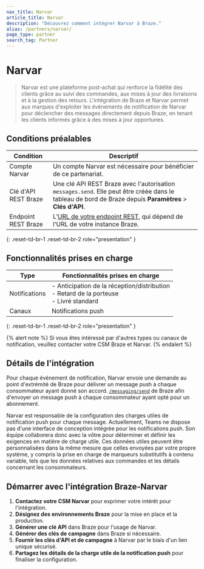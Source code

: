 ```yaml
---
nav_title: Narvar
article_title: Narvar
description: "Découvrez comment intégrer Narvar à Braze."
alias: /partners/narvar/
page_type: partner
search_tag: Partner
---
```


# Narvar

> Narvar est une plateforme post-achat qui renforce la fidélité des clients grâce au suivi des commandes, aux mises à jour des livraisons et à la gestion des retours. L'intégration de Braze et Narvar permet aux marques d'exploiter les événements de notification de Narvar pour déclencher des messages directement depuis Braze, en tenant les clients informés grâce à des mises à jour opportunes.

## Conditions préalables

| Condition           | Descriptif                                                                                   |
|-----------------------|-----------------------------------------------------------------------------------------------|
| Compte Narvar        | Un compte Narvar est nécessaire pour bénéficier de ce partenariat.                           |
| Clé d'API REST Braze    | Une clé API REST Braze avec l'autorisation `messages.send`. Elle peut être créée dans le tableau de bord de Braze depuis **Paramètres** > **Clés d'API**.                                            |
| Endpoint REST Braze   | L’[URL de votre endpoint REST]({{site.baseurl}}/developer_guide/rest_api/basics/#endpoints), qui dépend de l'URL de votre instance Braze.         |
{: .reset-td-br-1 .reset-td-br-2 role="presentation" }

## Fonctionnalités prises en charge

|Type|Fonctionnalités prises en charge|
|-------|----------|
| Notifications | \- Anticipation de la réception/distribution<br>\- Retard de la porteuse<br>\- Livré standard |
| Canaux | Notifications push |
{: .reset-td-br-1 .reset-td-br-2 role="presentation" }

{% alert note %}
Si vous êtes intéressé par d'autres types ou canaux de notification, veuillez contacter votre CSM Braze et Narvar.
{% endalert %}

## Détails de l'intégration

Pour chaque événement de notification, Narvar envoie une demande au point d'extrémité de Braze pour délivrer un message push à chaque consommateur ayant donné son accord. [`/messaging/send`]({{site.baseurl}}/api/endpoints/messaging) de Braze afin d'envoyer un message push à chaque consommateur ayant opté pour un abonnement.

Narvar est responsable de la configuration des charges utiles de notification push pour chaque message. Actuellement, Teams ne dispose pas d'une interface de conception intégrée pour les notifications push. Son équipe collaborera donc avec la vôtre pour déterminer et définir les exigences en matière de charge utile. Ces données utiles peuvent être personnalisées dans la même mesure que celles envoyées par votre propre système, y compris la prise en charge de marqueurs substitutifs à contenu variable, tels que les données relatives aux commandes et les détails concernant les consommateurs.

## Démarrer avec l'intégration Braze-Narvar

1. **Contactez votre CSM Narvar** pour exprimer votre intérêt pour l'intégration.
2. **Désignez des environnements Braze** pour la mise en place et la production.
3. **Générer une clé API** dans Braze pour l'usage de Narvar.
4. **Générer des clés de campagne** dans Braze si nécessaire.
5. **Fournir les clés d'API et de campagne** à Narvar par le biais d'un lien unique sécurisé.
6. **Partagez les détails de la charge utile de la notification push** pour finaliser la configuration.
